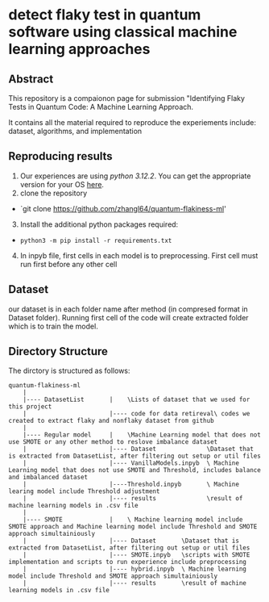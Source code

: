 # detect flaky test in quantum software using classical machine learning approaches

## Abstract 
 This repository is a compaionon page for submission "Identifying Flaky Tests in Quantum Code: A
Machine Learning Approach.

It contains all the material required to reproduce the experiements include: dataset, algorithms, and implementation




## Reproducing results
1. Our experiences are using *python 3.12.2*. You can get the appropriate version for your OS [here](https://www.python.org/downloads/).
2. clone the repository
  - `git clone  https://github.com/zhangl64/quantum-flakiness-ml'
3. Install the additional python packages required:
  - `python3 -m pip install -r requirements.txt`
4. In inpyb file, first cells in each model is to preprocessing. First cell must run first before any other cell

## Dataset
our dataset is in each folder name after method (in compresed format in Dataset folder). Running first cell of the code will create extracted folder which is to train the model. 


Directory Structure
-----------------------
The dirctory is structured as follows:

    quantum-flakiness-ml
        |
        |---- DatasetList       |    \Lists of dataset that we used for this project
        |                       |---- code for data retireval\ codes we created to extract flaky and nonflaky dataset from github
        |
        |---- Regular model     |    \Machine Learning model that does not use SMOTE or any other method to reslove imbalance dataset
        |                       |---- Dataset              \Dataset that is extracted from DatasetList, after filtering out setup or util files
        |                       |---- VanillaModels.inpyb  \ Machine Learning model that does not use SMOTE and Threshold, includes balance and imbalanced dataset
        |                       |----Threshold.inpyb       \ Machine learing model include Threshold adjustment
        |                       |---- results              \result of machine learning models in .csv file  
        |
        |---- SMOTE             |    \ Machine learning model include SMOTE approach and Machine learning model include Threshold and SMOTE approach simultainiously
        |                       |---- Dataset       \Dataset that is extracted from DatasetList, after filtering out setup or util files
        |                       |---- SMOTE.inpyb   \scripts with SMOTE implementation and scripts to run experience include preprocessing
        |                       |---- hybrid.inpyb  \ Machine learning model include Threshold and SMOTE approach simultainiously
        |                       |---- results       \result of machine learning models in .csv file  